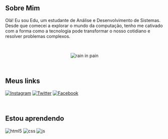 ## Sobre Mim
<div style="display: inline_block">

  Olá! Eu sou Edu, um estudante de Análise e Desenvolvimento de Sistemas. Desde que comecei a explorar o mundo da computação, tenho me cativado com a forma como a tecnologia pode transformar o nosso cotidiano e resolver problemas complexos.

</div><br/>

<div align="center">

![rain in pain](https://github.com/no-rick/no-rick/blob/main/pain.gif)

</div> <br/>

## Meus links
<div style="display: inline_block">

[![Instagram](https://img.shields.io/badge/Instagram-E4405F?style=for-the-badge&logo=instagram&logoColor=white)](https://www.instagram.com/offedu_/)
[![Twitter](https://img.shields.io/badge/Twitter-1DA1F2?style=for-the-badge&logo=twitter&logoColor=white)](https://twitter.com/offedu_)
[![Facebook](https://img.shields.io/badge/Facebook-1877F2?style=for-the-badge&logo=facebook&logoColor=white)](https://www.facebook.com/BestFromHell666/)
</div><br/>

## Estou aprendendo
<div style="display: inline_block">
  <img align="center" alt="html5" src="https://img.shields.io/badge/HTML5-E34F26?style=for-the-badge&logo=html5&logoColor=white" />
  <img align="center" alt="css" src="https://img.shields.io/badge/CSS3-1572B6?style=for-the-badge&logo=css3&logoColor=white" />
  <img align="center" alt="js" src="https://img.shields.io/badge/JavaScript-F7DF1E?style=for-the-badge&logo=javascript&logoColor=black" />

</div><br/>
